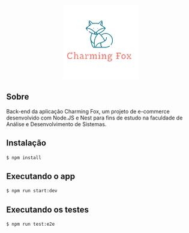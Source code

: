 <div align="center">
  <img src="logo-675441896-1680313977-b8da0a9fd72c5b190dc1497d90c2c6df1680313978-480-0.png" />
</div>

## Sobre
Back-end da aplicação Charming Fox, um projeto de e-commerce desenvolvido com Node.JS e Nest para fins de estudo na faculdade de Análise e Desenvolvimento de Sistemas.

## Instalação

```bash
$ npm install
```

## Executando o app

```bash
$ npm run start:dev
```

## Executando os testes

```bash
$ npm run test:e2e
```
